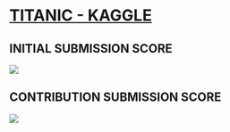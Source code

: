 # [ TITANIC - KAGGLE ](https://www.kaggle.com/c/titanic)

## INITIAL SUBMISSION SCORE
<img src="https://i.imgur.com/9Wrrpqy.png">

## CONTRIBUTION SUBMISSION SCORE
<img src="https://i.imgur.com/HmjIlu0.png">

